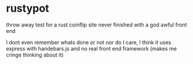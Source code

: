 # rustypot
throw away test for a rust coinflip site never finished with a god awful front end 

I dont even remember whats done or not nor do I care, I think it uses express with handebars.js and no real front end framework (makes me cringe thinking about it)
